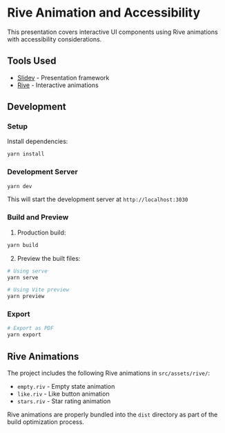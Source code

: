 # Rive Animation and Accessibility

This presentation covers interactive UI components using Rive animations with accessibility considerations.

## Tools Used

- [Slidev](https://sli.dev/) - Presentation framework
- [Rive](https://rive.app/) - Interactive animations

## Development

### Setup

Install dependencies:

```bash
yarn install
```

### Development Server

```bash
yarn dev
```

This will start the development server at `http://localhost:3030`

### Build and Preview

1. Production build:

```bash
yarn build
```

2. Preview the built files:

```bash
# Using serve
yarn serve

# Using Vite preview
yarn preview
```

### Export

```bash
# Export as PDF
yarn export
```

## Rive Animations

The project includes the following Rive animations in `src/assets/rive/`:

- `empty.riv` - Empty state animation
- `like.riv` - Like button animation
- `stars.riv` - Star rating animation

Rive animations are properly bundled into the `dist` directory as part of the build optimization process.
